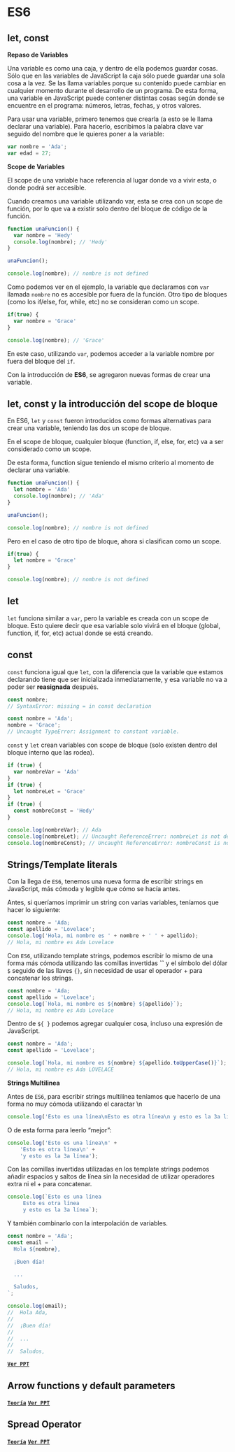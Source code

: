 # **ES6**

## **let, const**

**Repaso de Variables**

Una variable es como una caja, y dentro de ella podemos guardar cosas. Sólo que en las variables de JavaScript la caja sólo puede guardar una sola cosa a la vez.
Se las llama variables porque su contenido puede cambiar en cualquier momento durante el desarrollo de un programa. De esta forma, una variable en JavaScript puede contener distintas cosas según donde se encuentre en el programa: números, letras, fechas, y otros valores.

Para usar una variable, primero tenemos que crearla (a esto se le llama declarar una variable). Para hacerlo, escribimos la palabra clave var seguido del nombre que le quieres poner a la variable:

```js
var nombre = 'Ada';
var edad = 27;
```

**Scope de Variables**

El scope de una variable hace referencia al lugar donde va a vivir esta, o donde podrá ser accesible.

Cuando creamos una variable utilizando var, esta se crea con un scope de función, por lo que va a existir solo dentro del bloque de código de la función.

```js
function unaFuncion() {
  var nombre = 'Hedy'
  console.log(nombre); // 'Hedy'
}

unaFuncion();

console.log(nombre); // nombre is not defined
```

Como podemos ver en el ejemplo, la variable que declaramos con `var` llamada `nombre` no es accesible por fuera de la función.
Otro tipo de bloques (como los if/else, for, while, etc) no se consideran como un scope.

```js
if(true) {
  var nombre = 'Grace'
}

console.log(nombre); // 'Grace'
```

En este caso, utilizando `var`, podemos acceder a la variable nombre por fuera del bloque del `if`.

Con la introducción de **ES6**, se agregaron nuevas formas de crear una variable.

## **let, const y la introducción del scope de bloque**

En ES6, `let` y `const` fueron introducidos como formas alternativas para crear una variable, teniendo las dos un scope de bloque.

En el scope de bloque, cualquier bloque (function, if, else, for, etc) va a ser considerado como un scope.

De esta forma, function sigue teniendo el mismo criterio al momento de declarar una variable.

```js
function unaFuncion() {
  let nombre = 'Ada'
  console.log(nombre); // 'Ada'
}

unaFuncion();

console.log(nombre); // nombre is not defined
```

Pero en el caso de otro tipo de bloque, ahora si clasifican como un scope.

```js
if(true) {
  let nombre = 'Grace'
}

console.log(nombre); // nombre is not defined
```

## **let**

`let` funciona similar  a `var`, pero la variable es creada con un scope de bloque. Esto quiere decir que esa variable solo vivirá en el bloque (global, function, if, for, etc) actual donde se está creando.

## **const**

`const` funciona igual que `let`, con la diferencia que la variable que estamos declarando tiene que ser inicializada inmediatamente, y esa variable no va a poder ser **reasignada** después.

```js
const nombre;
// SyntaxError: missing = in const declaration
```

```js
const nombre = 'Ada';
nombre = 'Grace';
// Uncaught TypeError: Assignment to constant variable.
```

`const` y `let` crean variables con scope de bloque (solo existen dentro del bloque interno que las rodea).

```js
if (true) {
  var nombreVar = 'Ada'
}
if (true) {
  let nombreLet = 'Grace'
}
if (true) {
  const nombreConst = 'Hedy'
}

console.log(nombreVar); // Ada
console.log(nombreLet); // Uncaught ReferenceError: nombreLet is not defined
console.log(nombreConst); // Uncaught ReferenceError: nombreConst is not defined
```

## **Strings/Template literals**

Con la llega de `ES6`, tenemos una nueva forma de escribir strings en JavaScript, más cómoda y legible que cómo se hacía antes.

Antes, si queríamos imprimir un string con varias variables, teníamos que hacer lo siguiente:

```js
const nombre = 'Ada;
const apellido = 'Lovelace';
console.log('Hola, mi nombre es ' + nombre + ' ' + apellido);
// Hola, mi nombre es Ada Lovelace
```

Con `ES6`, utilizando template strings, podemos escribir lo mismo de una forma más cómoda utilizando las comillas invertidas **``** y el símbolo del dólar `$` seguido de las llaves `{}`, sin necesidad de usar el operador + para concatenar los strings.

```js
const nombre = 'Ada;
const apellido = 'Lovelace';
console.log(`Hola, mi nombre es ${nombre} ${apellido}`);
// Hola, mi nombre es Ada Lovelace
```

Dentro de `${ }` podemos agregar cualquier cosa, incluso una expresión de JavaScript.

```js
const nombre = 'Ada';
const apellido = 'Lovelace';

console.log(`Hola, mi nombre es ${nombre} ${apellido.toUpperCase()}`);
// Hola, mi nombre es Ada LOVELACE
```

**Strings Multilinea**

Antes de `ES6`, para escribir strings multilínea teníamos que hacerlo de una forma no muy cómoda utilizando el caractar \n
```js
console.log('Esto es una línea\nEsto es otra línea\n y esto es la 3a línea');
```

O de esta forma para leerlo “mejor”:

```js
console.log('Esto es una línea\n' +
    'Esto es otra línea\n' +
    'y esto es la 3a línea');
```

Con las comillas invertidas utilizadas en los template strings podemos añadir espacios y saltos de línea sin la necesidad de utilizar operadores extra ni el + para concatenar.

```js
console.log(`Esto es una línea
     Esto es otra línea
     y esto es la 3a línea`);
```

Y también combinarlo con la interpolación de variables.

```js
const nombre = 'Ada';
const email = `
  Hola ${nombre},

  ¡Buen día!

  ...

  Saludos,
`;

console.log(email);
//  Hola Ada,
//
//  ¡Buen día!
//
//  ...
//
//  Saludos,
```

[**`Ver PPT`**](clase_1.pdf)

## Arrow functions y default parameters

[**`Teoría`**](teoría_2.pdf)
[**`Ver PPT`**](clase_2.pdf)

## Spread Operator

[**`Teoría`**](teoría_3.pdf)
[**`Ver PPT`**](clase_3.pdf)